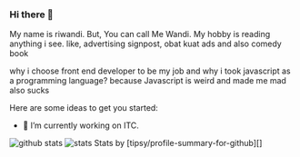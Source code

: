### Hi there 👋

My name is riwandi. But, You can call Me Wandi. My hobby is reading anything i see. like, advertising signpost, obat kuat ads and also comedy book

why i choose front end developer to be my job and why i took javascript as a programming language?
because Javascript is weird and made me mad also sucks

Here are some ideas to get you started:

- 🔭 I’m currently working on ITC.

![github stats](https://github-readme-stats.vercel.app/api?username=rwndy&show_icons=true)
![stats](https://profile-summary-for-github.com/user/rwndy)
Stats by [tipsy/profile-summary-for-github][]
